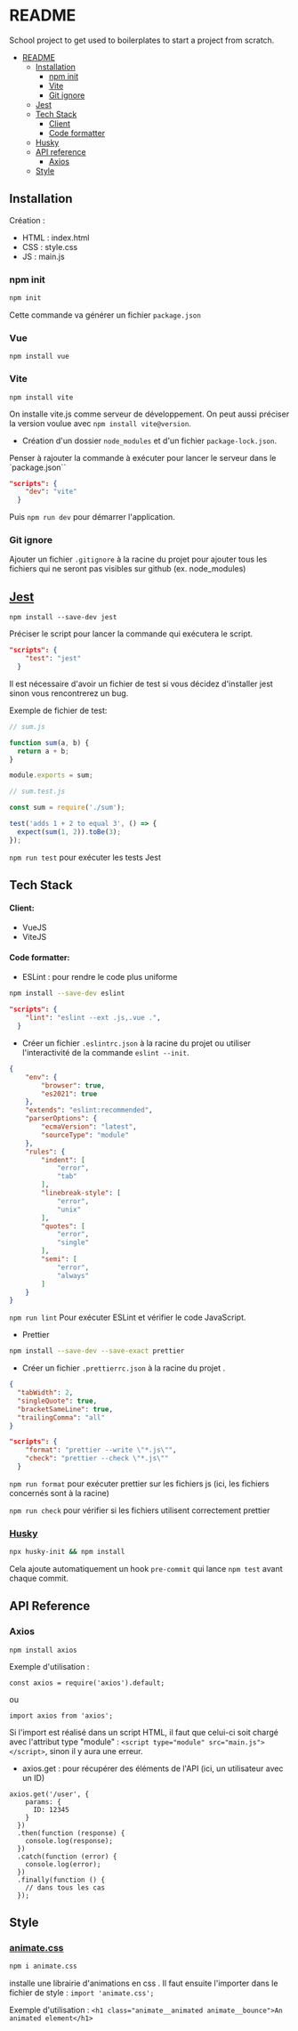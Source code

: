 # README

School project to get used to boilerplates to start a project from scratch.

- [README](#readme)
  - [Installation](#installation)
    - [npm init](#npm-init)
    - [Vite](#vite)
    - [Git ignore](#git-ignore)
  - [Jest](#jest)
  - [Tech Stack](#tech-stack)
    - [Client](#client)
    - [Code formatter](#code-formatter)
  - [Husky](#husky)
  - [API reference](#api-reference)
    - [Axios](#axios)
  - [Style](#style)

## Installation

Création :

- HTML : index.html
- CSS : style.css
- JS : main.js

### npm init 

```bash
npm init
```
Cette commande va générer un fichier `package.json`

### Vue
```
npm install vue
```

### Vite
```
npm install vite
```
On installe vite.js comme serveur de développement.
On peut aussi préciser la version voulue avec `npm install vite@version`.

- Création d'un dossier `node_modules` et d'un fichier `package-lock.json`.

Penser à rajouter la commande à exécuter pour lancer le serveur dans le `package.json``

```json
"scripts": {
    "dev": "vite"
  }
```
Puis `npm run dev` pour démarrer l'application.


### Git ignore

Ajouter un fichier `.gitignore` à la racine du projet pour ajouter tous les fichiers qui ne seront pas visibles sur github (ex. node_modules)

## [Jest](https://jestjs.io/docs/getting-started)

`npm install --save-dev jest`

Préciser le script pour lancer la commande qui exécutera le script.
```json
"scripts": {
    "test": "jest"
  }
```
Il est nécessaire d'avoir un fichier de test si vous décidez d'installer jest sinon vous rencontrerez un bug.

Exemple de fichier de test:
```js
// sum.js

function sum(a, b) {
  return a + b;
}

module.exports = sum;
```

```js
// sum.test.js

const sum = require('./sum');

test('adds 1 + 2 to equal 3', () => {
  expect(sum(1, 2)).toBe(3);
});
```

`npm run test` pour exécuter les tests Jest

## Tech Stack

#### Client:
- VueJS
- ViteJS

#### Code formatter: 
- ESLint : pour rendre le code plus uniforme 
```bash
npm install --save-dev eslint
```
```json
"scripts": {
    "lint": "eslint --ext .js,.vue .",
  }
```
- Créer un fichier `.eslintrc.json` à la racine du projet ou utiliser l'interactivité de la commande `eslint --init`.

```json
{
    "env": {
        "browser": true,
        "es2021": true
    },
    "extends": "eslint:recommended",
    "parserOptions": {
        "ecmaVersion": "latest",
        "sourceType": "module"
    },
    "rules": {
        "indent": [
            "error",
            "tab"
        ],
        "linebreak-style": [
            "error",
            "unix"
        ],
        "quotes": [
            "error",
            "single"
        ],
        "semi": [
            "error",
            "always"
        ]
    }
}
```
`npm run lint` Pour exécuter ESLint et vérifier le code JavaScript.

- Prettier

```bash
npm install --save-dev --save-exact prettier
```
- Créer un fichier `.prettierrc.json` à la racine du projet .
```json
{
  "tabWidth": 2,
  "singleQuote": true,
  "bracketSameLine": true,
  "trailingComma": "all"
}
```
```json
"scripts": {
    "format": "prettier --write \"*.js\"",
    "check": "prettier --check \"*.js\""
  }
```
`npm run format` pour exécuter prettier sur les fichiers js (ici, les fichiers concernés sont à la racine)

`npm run check` pour vérifier si les fichiers utilisent correctement prettier

### [Husky](https://typicode.github.io/husky/getting-started.html)

```bash
npx husky-init && npm install
```

Cela ajoute automatiquement un hook `pre-commit` qui lance `npm test` avant chaque commit.

## API Reference

### Axios

`npm install axios`

Exemple d'utilisation :

```
const axios = require('axios').default;
```
ou 
```
import axios from 'axios';
```
Si l'import est réalisé dans un script HTML, il faut que celui-ci soit chargé avec l'attribut type "module" : `<script type="module" src="main.js"></script>`, sinon il y aura une erreur.

- axios.get : pour récupérer des éléments de l'API (ici, un utilisateur avec un ID)
```
axios.get('/user', {
    params: {
      ID: 12345
    }
  })
  .then(function (response) {
    console.log(response);
  })
  .catch(function (error) {
    console.log(error);
  })
  .finally(function () {
    // dans tous les cas
  });
```

## Style 

### [animate.css](https://animate.style/) 

```bash
npm i animate.css
``` 
installe une librairie d'animations en css .
Il faut ensuite l'importer dans le fichier de style :
`import 'animate.css';`

Exemple d'utilisation : 
`<h1 class="animate__animated animate__bounce">An animated element</h1>` 
``` 

